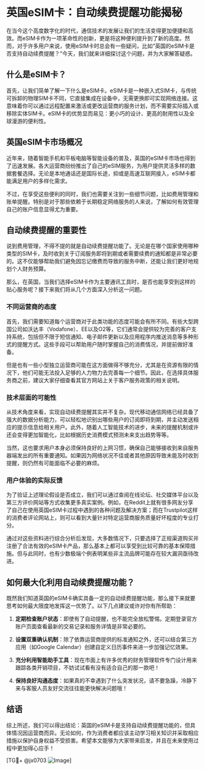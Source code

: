 # 英国eSIM卡：自动续费提醒功能揭秘

在当今这个高度数字化的时代，通信技术的发展让我们的生活变得更加便捷和高效。而eSIM卡作为一项革命性的创新，更是将这种便利提升到了新的高度。然而，对于许多用户来说，使用eSIM卡时总会有一些疑问，比如“英国的eSIM卡是否支持自动续费提醒？”今天，我们就来详细探讨这个问题，并为大家解答疑惑。

## 什么是eSIM卡？

首先，让我们简单了解一下什么是eSIM卡。eSIM卡是一种嵌入式SIM卡，与传统可拆卸的物理SIM卡不同，它直接集成在设备中，无需更换即可实现网络连接。这意味着你可以通过远程配置来激活或更改运营商的服务计划，而不需要实际插入或移除实体SIM卡。eSIM卡的优势显而易见：更小巧的设计、更高的耐用性以及全球漫游的便利性。

## 英国eSIM卡市场概况

近年来，随着智能手机和平板电脑等智能设备的普及，英国的eSIM卡市场也得到了迅速发展。各大运营商纷纷推出了自己的eSIM服务，为用户提供灵活多样的数据套餐选择。无论是本地通话还是国际长途，抑或是高速互联网接入，eSIM卡都能满足用户的多样化需求。

不过，在享受这些便利的同时，我们也需要关注到一些细节问题，比如费用管理和账单提醒。特别是对于那些依赖于长期稳定网络服务的人来说，了解如何有效管理自己的账户信息显得尤为重要。

## 自动续费提醒的重要性

说到费用管理，不得不提的就是自动续费提醒功能了。无论是在哪个国家使用哪种类型的SIM卡，及时收到关于订阅服务即将到期或者需要续费的通知都是非常必要的。这不仅能够帮助我们避免因忘记缴费而导致的服务中断，还能让我们更好地规划个人财务预算。

那么，在英国，当我们选择eSIM卡作为主要通讯工具时，是否也能享受到这样的贴心服务呢？接下来我们将从几个方面深入分析这一问题。

### 不同运营商的态度

首先，我们需要知道每个运营商对于此类功能的态度可能会有所不同。有些大型跨国公司如沃达丰（Vodafone）、EE以及O2等，它们通常会提供较为完善的客户支持系统，包括但不限于短信通知、电子邮件更新以及应用程序内推送消息等多种形式的提醒方式。这些手段可以帮助用户随时掌握自己的消费情况，并提前做好准备。

但是也有一些小型独立运营商可能在这方面做得不够充分，尤其是在资源有限的情况下，他们可能无法投入足够的人力物力去完善每一个细节。因此，在选择具体服务商之前，建议大家仔细查看其官方网站上关于客户服务政策的相关说明。

### 技术层面的可能性

从技术角度来看，实现自动续费提醒其实并不复杂。现代移动通信网络已经具备了强大的数据分析能力，可以轻松地识别出哪些用户的订阅即将到期，并主动发送相应的提示信息给相关用户。此外，随着人工智能技术的进步，未来的提醒机制或许还会变得更加智能化，比如根据历史消费模式预测未来支出趋势等等。

当然，这也要求用户本身必须保持良好的上网习惯，确保自己能够接收到来自服务器端发出的所有重要通知。如果因为网络状况不佳或者其他原因导致未能及时收到提醒，则仍然有可能面临不必要的麻烦。

### 用户体验的实际反馈

为了验证上述理论假设是否成立，我们可以通过查阅在线论坛、社交媒体平台以及第三方评价网站等方式收集更多真实案例。例如，在Reddit上就有很多网友分享了自己在使用英国eSIM卡过程中遇到的各种问题及解决方案；而在Trustpilot这样的消费者评论网站上，则可以看到大量针对特定运营商服务质量好坏程度的专业打分。

通过对这些资料进行综合分析后发现，大多数情况下，只要选择了正规渠道购买并注册了合法有效的eSIM卡产品，那么基本上都可以享受到比较可靠的基本保障措施。但与此同时，也有少数极端个例表明某些非主流品牌可能存在较大漏洞亟待改进。

## 如何最大化利用自动续费提醒功能？

既然我们知道英国的eSIM卡确实具备一定的自动续费提醒功能，那么接下来就要思考如何最大限度地发挥这一优势了。以下几点建议或许对你有所帮助：

1. **定期检查账户状态**：即使有了自动提醒，也不能完全放松警惕。定期登录官方账户页面查看最新的交易记录和服务详情是非常必要的。
   
2. **设置双重确认机制**：除了依靠运营商提供的标准通知之外，还可以结合第三方应用（如Google Calendar）创建自定义日历事件来进一步加强记忆效果。

3. **充分利用智能助手工具**：现在市面上有许多优秀的财务管理软件专门设计用来跟踪各类开销项目，不妨试试看有没有适合自己的那一款吧！

4. **保持良好沟通态度**：如果真的不幸遇到了什么突发状况，请不要急躁，冷静下来与客服人员友好交流往往能更快解决问题哦！

## 结语

综上所述，我们可以得出结论：英国的eSIM卡是支持自动续费提醒功能的，但具体情况因运营商而异。无论如何，作为消费者都应该主动学习相关知识并采取相应措施以保护自身权益不受损害。希望本文能够为大家带来启发，并且在未来使用过程中更加得心应手！

[TG💪+ @jx0703 ![Image](https://github.com/user-attachments/assets/dbca1d08-cadb-493c-b0ec-ad6f7a83f270)]